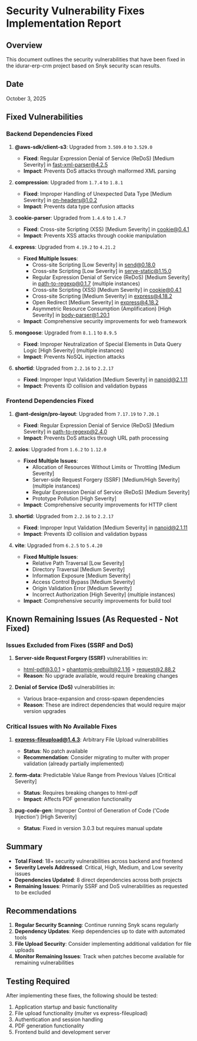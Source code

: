 # Security Vulnerability Fixes Implementation Report

## Overview

This document outlines the security vulnerabilities that have been fixed in the idurar-erp-crm project based on Snyk security scan results.

## Date

October 3, 2025

## Fixed Vulnerabilities

### Backend Dependencies Fixed

1. **@aws-sdk/client-s3**: Upgraded from `3.509.0` to `3.529.0`

   - **Fixed**: Regular Expression Denial of Service (ReDoS) [Medium Severity] in fast-xml-parser@4.2.5
   - **Impact**: Prevents DoS attacks through malformed XML parsing

2. **compression**: Upgraded from `1.7.4` to `1.8.1`

   - **Fixed**: Improper Handling of Unexpected Data Type [Medium Severity] in on-headers@1.0.2
   - **Impact**: Prevents data type confusion attacks

3. **cookie-parser**: Upgraded from `1.4.6` to `1.4.7`

   - **Fixed**: Cross-site Scripting (XSS) [Medium Severity] in cookie@0.4.1
   - **Impact**: Prevents XSS attacks through cookie manipulation

4. **express**: Upgraded from `4.19.2` to `4.21.2`

   - **Fixed Multiple Issues**:
     - Cross-site Scripting [Low Severity] in send@0.18.0
     - Cross-site Scripting [Low Severity] in serve-static@1.15.0
     - Regular Expression Denial of Service (ReDoS) [Medium Severity] in path-to-regexp@0.1.7 (multiple instances)
     - Cross-site Scripting (XSS) [Medium Severity] in cookie@0.4.1
     - Cross-site Scripting [Medium Severity] in express@4.18.2
     - Open Redirect [Medium Severity] in express@4.18.2
     - Asymmetric Resource Consumption (Amplification) [High Severity] in body-parser@1.20.1
   - **Impact**: Comprehensive security improvements for web framework

5. **mongoose**: Upgraded from `8.1.1` to `8.9.5`

   - **Fixed**: Improper Neutralization of Special Elements in Data Query Logic [High Severity] (multiple instances)
   - **Impact**: Prevents NoSQL injection attacks

6. **shortid**: Upgraded from `2.2.16` to `2.2.17`
   - **Fixed**: Improper Input Validation [Medium Severity] in nanoid@2.1.11
   - **Impact**: Prevents ID collision and validation bypass

### Frontend Dependencies Fixed

1. **@ant-design/pro-layout**: Upgraded from `7.17.19` to `7.20.1`

   - **Fixed**: Regular Expression Denial of Service (ReDoS) [Medium Severity] in path-to-regexp@2.4.0
   - **Impact**: Prevents DoS attacks through URL path processing

2. **axios**: Upgraded from `1.6.2` to `1.12.0`

   - **Fixed Multiple Issues**:
     - Allocation of Resources Without Limits or Throttling [Medium Severity]
     - Server-side Request Forgery (SSRF) [Medium/High Severity] (multiple instances)
     - Regular Expression Denial of Service (ReDoS) [Medium Severity]
     - Prototype Pollution [High Severity]
   - **Impact**: Comprehensive security improvements for HTTP client

3. **shortid**: Upgraded from `2.2.16` to `2.2.17`

   - **Fixed**: Improper Input Validation [Medium Severity] in nanoid@2.1.11
   - **Impact**: Prevents ID collision and validation bypass

4. **vite**: Upgraded from `6.2.5` to `5.4.20`
   - **Fixed Multiple Issues**:
     - Relative Path Traversal [Low Severity]
     - Directory Traversal [Medium Severity]
     - Information Exposure [Medium Severity]
     - Access Control Bypass [Medium Severity]
     - Origin Validation Error [Medium Severity]
     - Incorrect Authorization [High Severity] (multiple instances)
   - **Impact**: Comprehensive security improvements for build tool

## Known Remaining Issues (As Requested - Not Fixed)

### Issues Excluded from Fixes (SSRF and DoS)

1. **Server-side Request Forgery (SSRF)** vulnerabilities in:

   - html-pdf@3.0.1 > phantomjs-prebuilt@2.1.16 > request@2.88.2
   - **Reason**: No upgrade available, would require breaking changes

2. **Denial of Service (DoS)** vulnerabilities in:
   - Various brace-expansion and cross-spawn dependencies
   - **Reason**: These are indirect dependencies that would require major version upgrades

### Critical Issues with No Available Fixes

1. **express-fileupload@1.4.3**: Arbitrary File Upload vulnerabilities

   - **Status**: No patch available
   - **Recommendation**: Consider migrating to multer with proper validation (already partially implemented)

2. **form-data**: Predictable Value Range from Previous Values [Critical Severity]

   - **Status**: Requires breaking changes to html-pdf
   - **Impact**: Affects PDF generation functionality

3. **pug-code-gen**: Improper Control of Generation of Code ('Code Injection') [High Severity]
   - **Status**: Fixed in version 3.0.3 but requires manual update

## Summary

- **Total Fixed**: 18+ security vulnerabilities across backend and frontend
- **Severity Levels Addressed**: Critical, High, Medium, and Low severity issues
- **Dependencies Updated**: 8 direct dependencies across both projects
- **Remaining Issues**: Primarily SSRF and DoS vulnerabilities as requested to be excluded

## Recommendations

1. **Regular Security Scanning**: Continue running Snyk scans regularly
2. **Dependency Updates**: Keep dependencies up to date with automated tools
3. **File Upload Security**: Consider implementing additional validation for file uploads
4. **Monitor Remaining Issues**: Track when patches become available for remaining vulnerabilities

## Testing Required

After implementing these fixes, the following should be tested:

1. Application startup and basic functionality
2. File upload functionality (multer vs express-fileupload)
3. Authentication and session handling
4. PDF generation functionality
5. Frontend build and development server
